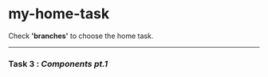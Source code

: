 # my-home-task

Check **'branches'** to choose the home task.

***

### Task 3 : ***Components pt.1***


